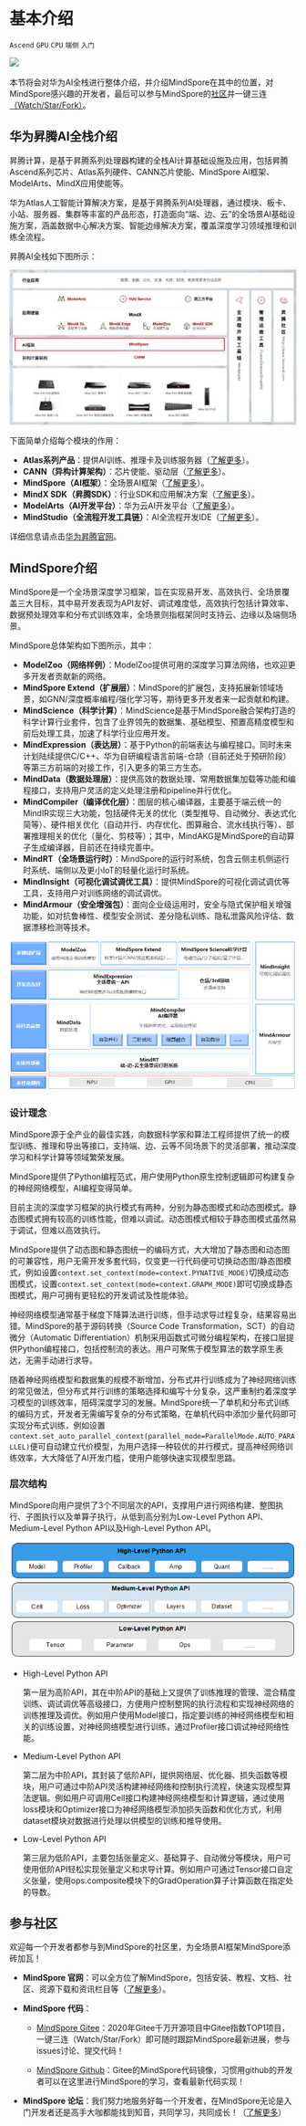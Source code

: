 # 基本介绍

`Ascend` `GPU` `CPU` `端侧` `入门`

<a href="https://gitee.com/mindspore/docs/blob/master/tutorials/source_zh_cn/introduction.md" target="_blank"><img src="https://gitee.com/mindspore/docs/raw/master/resource/_static/logo_source.png"></a>

本节将会对华为AI全栈进行整体介绍，并介绍MindSpore在其中的位置，对MindSpore感兴趣的开发者，最后可以参与MindSpore的[社区](https://gitee.com/mindspore/mindspore)并一键三连[（Watch/Star/Fork）](https://gitee.com/mindspore/mindspore)。

## 华为昇腾AI全栈介绍

昇腾计算，是基于昇腾系列处理器构建的全栈AI计算基础设施及应用，包括昇腾Ascend系列芯片、Atlas系列硬件、CANN芯片使能、MindSpore AI框架、ModelArts、MindX应用使能等。

华为Atlas人工智能计算解决方案，是基于昇腾系列AI处理器，通过模块、板卡、小站、服务器、集群等丰富的产品形态，打造面向“端、边、云”的全场景AI基础设施方案，涵盖数据中心解决方案、智能边缘解决方案，覆盖深度学习领域推理和训练全流程。

昇腾AI全栈如下图所示：

![昇腾全栈](images/introduction1.png)

下面简单介绍每个模块的作用：

- **Atlas系列产品**：提供AI训练、推理卡及训练服务器（[了解更多](https://e.huawei.com/cn/products/cloud-computing-dc/atlas/)）。
- **CANN（异构计算架构）**：芯片使能、驱动层（[了解更多](https://ascend.huawei.com/zh/#/software/cann)）。
- **MindSpore（AI框架）**：全场景AI框架（[了解更多](https://www.mindspore.cn/)）。
- **MindX SDK（昇腾SDK）**：行业SDK和应用解决方案（[了解更多](https://ascend.huawei.com/zh/#/software/mindx-sdk)）。
- **ModelArts（AI开发平台）**：华为云AI开发平台（[了解更多](https://www.huaweicloud.com/product/modelarts.html)）。
- **MindStudio（全流程开发工具链）**：AI全流程开发IDE（[了解更多](https://www.hiascend.com/software/mindstudio)）。

详细信息请点击[华为昇腾官网](https://e.huawei.com/cn/products/servers/ascend)。

## MindSpore介绍

MindSpore是一个全场景深度学习框架，旨在实现易开发、高效执行、全场景覆盖三大目标，其中易开发表现为API友好、调试难度低，高效执行包括计算效率、数据预处理效率和分布式训练效率，全场景则指框架同时支持云、边缘以及端侧场景。

MindSpore总体架构如下图所示，其中：

- **ModelZoo（网络样例）**：ModelZoo提供可用的深度学习算法网络，也欢迎更多开发者贡献新的网络。
- **MindSpore Extend（扩展层）**：MindSpore的扩展包，支持拓展新领域场景，如GNN/深度概率编程/强化学习等，期待更多开发者来一起贡献和构建。
- **MindScience（科学计算）**：MindScience是基于MindSpore融合架构打造的科学计算行业套件，包含了业界领先的数据集、基础模型、预置高精度模型和前后处理工具，加速了科学行业应用开发。
- **MindExpression（表达层）**：基于Python的前端表达与编程接口。同时未来计划陆续提供C/C++、华为自研编程语言前端-仓颉（目前还处于预研阶段）等第三方前端的对接工作，引入更多的第三方生态。
- **MindData（数据处理层）**：提供高效的数据处理、常用数据集加载等功能和编程接口，支持用户灵活的定义处理注册和pipeline并行优化。
- **MindCompiler（编译优化层）**：图层的核心编译器，主要基于端云统一的MindIR实现三大功能，包括硬件无关的优化（类型推导、自动微分、表达式化简等）、硬件相关优化（自动并行、内存优化、图算融合、流水线执行等）、部署推理相关的优化（量化、剪枝等）；其中，MindAKG是MindSpore的自动算子生成编译器，目前还在持续完善中。
- **MindRT（全场景运行时）**：MindSpore的运行时系统，包含云侧主机侧运行时系统、端侧以及更小IoT的轻量化运行时系统。
- **MindInsight（可视化调试调优工具）**：提供MindSpore的可视化调试调优等工具，支持用户对训练网络的调试调优。
- **MindArmour（安全增强包）**：面向企业级运用时，安全与隐式保护相关增强功能，如对抗鲁棒性、模型安全测试、差分隐私训练、隐私泄露风险评估、数据漂移检测等技术。

![MindSpore](images/introduction2.png)

### 设计理念

MindSpore源于全产业的最佳实践，向数据科学家和算法工程师提供了统一的模型训练、推理和导出等接口，支持端、边、云等不同场景下的灵活部署，推动深度学习和科学计算等领域繁荣发展。

MindSpore提供了Python编程范式，用户使用Python原生控制逻辑即可构建复杂的神经网络模型，AI编程变得简单。

目前主流的深度学习框架的执行模式有两种，分别为静态图模式和动态图模式。静态图模式拥有较高的训练性能，但难以调试。动态图模式相较于静态图模式虽然易于调试，但难以高效执行。

MindSpore提供了动态图和静态图统一的编码方式，大大增加了静态图和动态图的可兼容性，用户无需开发多套代码，仅变更一行代码便可切换动态图/静态图模式，例如设置`context.set_context(mode=context.PYNATIVE_MODE)`切换成动态图模式，设置`context.set_context(mode=context.GRAPH_MODE)`即可切换成静态图模式，用户可拥有更轻松的开发调试及性能体验。

神经网络模型通常基于梯度下降算法进行训练，但手动求导过程复杂，结果容易出错。MindSpore的基于源码转换（Source Code Transformation，SCT）的自动微分（Automatic Differentiation）机制采用函数式可微分编程架构，在接口层提供Python编程接口，包括控制流的表达。用户可聚焦于模型算法的数学原生表达，无需手动进行求导。

随着神经网络模型和数据集的规模不断增加，分布式并行训练成为了神经网络训练的常见做法，但分布式并行训练的策略选择和编写十分复杂，这严重制约着深度学习模型的训练效率，阻碍深度学习的发展。MindSpore统一了单机和分布式训练的编码方式，开发者无需编写复杂的分布式策略，在单机代码中添加少量代码即可实现分布式训练，例如设置`context.set_auto_parallel_context(parallel_mode=ParallelMode.AUTO_PARALLEL)`便可自动建立代价模型，为用户选择一种较优的并行模式，提高神经网络训练效率，大大降低了AI开发门槛，使用户能够快速实现模型思路。

### 层次结构

MindSpore向用户提供了3个不同层次的API，支撑用户进行网络构建、整图执行、子图执行以及单算子执行，从低到高分别为Low-Level Python API、Medium-Level Python API以及High-Level Python API。

![MindSpore API](images/introduction3.png)

- High-Level Python API

  第一层为高阶API，其在中阶API的基础上又提供了训练推理的管理、混合精度训练、调试调优等高级接口，方便用户控制整网的执行流程和实现神经网络的训练推理及调优。例如用户使用Model接口，指定要训练的神经网络模型和相关的训练设置，对神经网络模型进行训练，通过Profiler接口调试神经网络性能。

- Medium-Level Python API

  第二层为中阶API，其封装了低阶API，提供网络层、优化器、损失函数等模块，用户可通过中阶API灵活构建神经网络和控制执行流程，快速实现模型算法逻辑。例如用户可调用Cell接口构建神经网络模型和计算逻辑，通过使用loss模块和Optimizer接口为神经网络模型添加损失函数和优化方式，利用dataset模块对数据进行处理以供模型的训练和推导使用。

- Low-Level Python API

  第三层为低阶API，主要包括张量定义、基础算子、自动微分等模块，用户可使用低阶API轻松实现张量定义和求导计算。例如用户可通过Tensor接口自定义张量，使用ops.composite模块下的GradOperation算子计算函数在指定处的导数。

## 参与社区

欢迎每一个开发者都参与到MindSpore的社区里，为全场景AI框架MindSpore添砖加瓦！

- **MindSpore 官网**：可以全方位了解MindSpore，包括安装、教程、文档、社区、资源下载和资讯栏目等（[了解更多](https://www.mindspore.cn/)）。
- **MindSpore 代码**：

    - [MindSpore Gitee](https://gitee.com/mindspore/mindspore)：2020年Gitee千万开源项目中Gitee指数TOP1项目，一键三连（Watch/Star/Fork）即可随时跟踪MindSpore最新进展，参与issues讨论、提交代码！

    - [MindSpore Github](https://github.com/mindspore-ai/mindspore)：Gitee的MindSpore代码镜像，习惯用github的开发者可以在这里进行MindSpore的学习，查看最新代码实现！

- **MindSpore 论坛**：我们努力地服务好每一个开发者，在MindSpore无论是入门开发者还是高手大咖都能找到知音，共同学习，共同成长！（[了解更多](https://bbs.huaweicloud.com/forum/forum-1076-1.html)）
